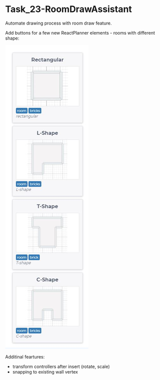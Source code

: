 # Task_23-RoomDrawAssistant

Automate drawing process with room draw feature.

Add buttons for a few new ReactPlanner elements - rooms with different shape:

![rooms](rooms.JPG)

Additinal feartures:

- transform controllers after insert (rotate, scale)
- snapping to existing wall vertex
